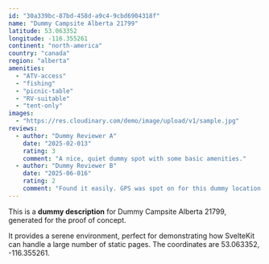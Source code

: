 ```yaml
---
id: "30a339bc-87bd-458d-a9c4-9cbd6904318f"
name: "Dummy Campsite Alberta 21799"
latitude: 53.063352
longitude: -116.355261
continent: "north-america"
country: "canada"
region: "alberta"
amenities:
  - "ATV-access"
  - "fishing"
  - "picnic-table"
  - "RV-suitable"
  - "tent-only"
images:
  - "https://res.cloudinary.com/demo/image/upload/v1/sample.jpg"
reviews:
  - author: "Dummy Reviewer A"
    date: "2025-02-013"
    rating: 3
    comment: "A nice, quiet dummy spot with some basic amenities."
  - author: "Dummy Reviewer B"
    date: "2025-06-016"
    rating: 2
    comment: "Found it easily. GPS was spot on for this dummy location."
---
```


This is a **dummy description** for Dummy Campsite Alberta 21799, generated for the proof of concept.

It provides a serene environment, perfect for demonstrating how SvelteKit can handle a large number of static pages. The coordinates are 53.063352, -116.355261.
